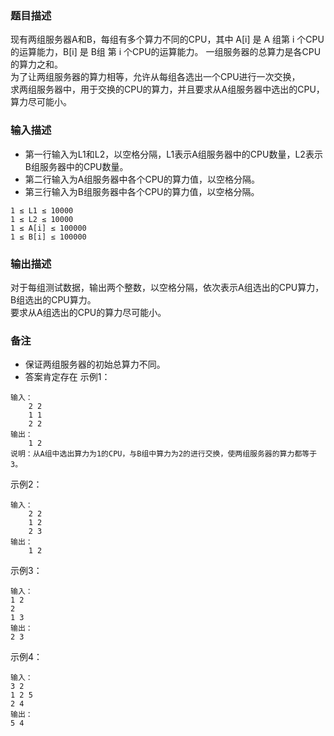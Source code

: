 ### 题目描述

现有两组服务器A和B，每组有多个算力不同的CPU，其中 A[i] 是 A 组第 i 个CPU的运算能力，B[i] 是 B组 第 i 个CPU的运算能力。
一组服务器的总算力是各CPU的算力之和。<br>
为了让两组服务器的算力相等，允许从每组各选出一个CPU进行一次交换，<br>
求两组服务器中，用于交换的CPU的算力，并且要求从A组服务器中选出的CPU，算力尽可能小。<br>  

### 输入描述

- 第一行输入为L1和L2，以空格分隔，L1表示A组服务器中的CPU数量，L2表示B组服务器中的CPU数量。
- 第二行输入为A组服务器中各个CPU的算力值，以空格分隔。
- 第三行输入为B组服务器中各个CPU的算力值，以空格分隔。

```
1 ≤ L1 ≤ 10000
1 ≤ L2 ≤ 10000
1 ≤ A[i] ≤ 100000
1 ≤ B[i] ≤ 100000
```

### 输出描述

对于每组测试数据，输出两个整数，以空格分隔，依次表示A组选出的CPU算力，B组选出的CPU算力。<br>
要求从A组选出的CPU的算力尽可能小。<br>

### 备注
- 保证两组服务器的初始总算力不同。
- 答案肯定存在
  示例1：

```
输入：
    2 2
    1 1
    2 2
输出：
    1 2
说明：从A组中选出算力为1的CPU，与B组中算力为2的进行交换，使两组服务器的算力都等于3。
```

示例2：

```
输入：
    2 2
    1 2
    2 3
输出：
    1 2
```

示例3：

```
输入：
1 2
2
1 3
输出：
2 3
```

示例4：

```
输入：
3 2
1 2 5
2 4
输出：
5 4
``` 

